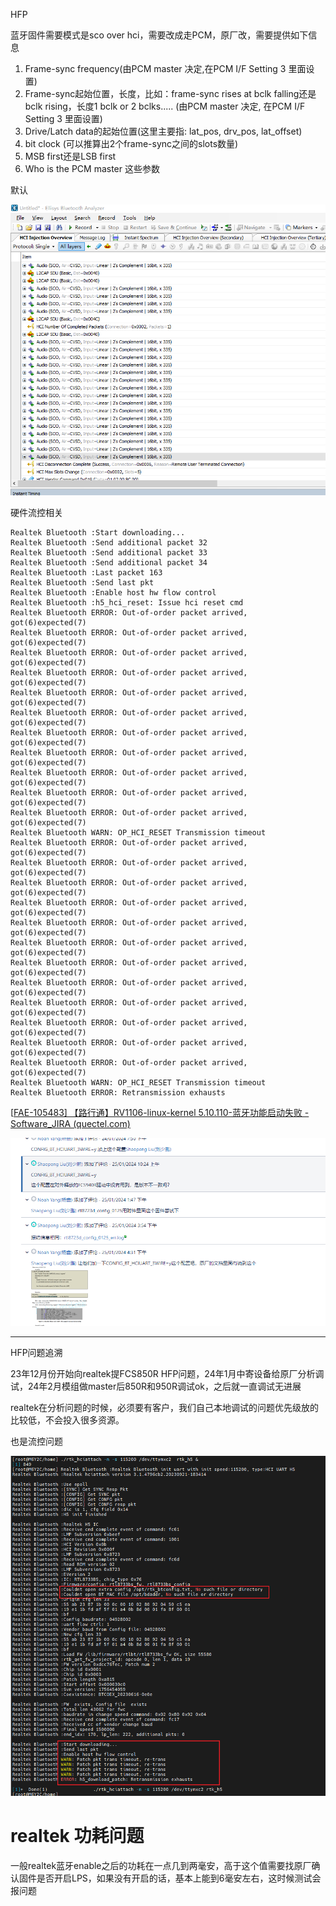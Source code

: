 HFP

蓝牙固件需要模式是sco over hci，需要改成走PCM，原厂改，需要提供如下信息

1.	Frame-sync frequency(由PCM master 决定,在PCM I/F Setting 3 里面设置)
2.	Frame-sync起始位置，长度，比如：frame-sync rises at bclk falling还是bclk rising，长度1 bclk or 2 bclks..... (由PCM master 决定, 在PCM I/F Setting 3 里面设置)
3.	Drive/Latch data的起始位置(这里主要指: lat_pos, drv_pos, lat_offset)
4.	bit clock (可以推算出2个frame-sync之间的slots数量)
5.	MSB first还是LSB first
6.	Who is the PCM master
这些参数

默认

<img src="./img/a59124d3b41c8f1673258b54154839c.png" alt="a59124d3b41c8f1673258b54154839c" style="zoom: 80%;" />



硬件流控相关

```
Realtek Bluetooth :Start downloading...
Realtek Bluetooth :Send additional packet 32
Realtek Bluetooth :Send additional packet 33
Realtek Bluetooth :Send additional packet 34
Realtek Bluetooth :Last packet 163
Realtek Bluetooth :Send last pkt
Realtek Bluetooth :Enable host hw flow control
Realtek Bluetooth :h5_hci_reset: Issue hci reset cmd
Realtek Bluetooth ERROR: Out-of-order packet arrived, got(6)expected(7)
Realtek Bluetooth ERROR: Out-of-order packet arrived, got(6)expected(7)
Realtek Bluetooth ERROR: Out-of-order packet arrived, got(6)expected(7)
Realtek Bluetooth ERROR: Out-of-order packet arrived, got(6)expected(7)
Realtek Bluetooth ERROR: Out-of-order packet arrived, got(6)expected(7)
Realtek Bluetooth ERROR: Out-of-order packet arrived, got(6)expected(7)
Realtek Bluetooth ERROR: Out-of-order packet arrived, got(6)expected(7)
Realtek Bluetooth ERROR: Out-of-order packet arrived, got(6)expected(7)
Realtek Bluetooth ERROR: Out-of-order packet arrived, got(6)expected(7)
Realtek Bluetooth ERROR: Out-of-order packet arrived, got(6)expected(7)
Realtek Bluetooth ERROR: Out-of-order packet arrived, got(6)expected(7)
Realtek Bluetooth WARN: OP_HCI_RESET Transmission timeout
Realtek Bluetooth ERROR: Out-of-order packet arrived, got(6)expected(7)
Realtek Bluetooth ERROR: Out-of-order packet arrived, got(6)expected(7)
Realtek Bluetooth ERROR: Out-of-order packet arrived, got(6)expected(7)
Realtek Bluetooth ERROR: Out-of-order packet arrived, got(6)expected(7)
Realtek Bluetooth ERROR: Out-of-order packet arrived, got(6)expected(7)
Realtek Bluetooth ERROR: Out-of-order packet arrived, got(6)expected(7)
Realtek Bluetooth ERROR: Out-of-order packet arrived, got(6)expected(7)
Realtek Bluetooth ERROR: Out-of-order packet arrived, got(6)expected(7)
Realtek Bluetooth ERROR: Out-of-order packet arrived, got(6)expected(7)
Realtek Bluetooth ERROR: Out-of-order packet arrived, got(6)expected(7)
Realtek Bluetooth ERROR: Out-of-order packet arrived, got(6)expected(7)
Realtek Bluetooth ERROR: Out-of-order packet arrived, got(6)expected(7)
Realtek Bluetooth WARN: OP_HCI_RESET Transmission timeout
Realtek Bluetooth ERROR: Retransmission exhausts
```

[[FAE-105483\] 【路行通】RV1106-linux-kernel 5.10.110-蓝牙功能启动失败 - Software_JIRA (quectel.com)](https://ticket.quectel.com/browse/FAE-105483)

![image-20240828150419539](./img/image-20240828150419539.png)



---



HFP问题追溯

23年12月份开始向realtek提FCS850R HFP问题，24年1月中寄设备给原厂分析调试，24年2月模组做master后850R和950R调试ok，之后就一直调试无进展



realtek在分析问题的时候，必须要有客户，我们自己本地调试的问题优先级放的比较低，不会投入很多资源。



也是流控问题

![c1917ce52116b76fd1d45ae256d787b](./img/c1917ce52116b76fd1d45ae256d787b.png)



# realtek 功耗问题

一般realtek蓝牙enable之后的功耗在一点几到两毫安，高于这个值需要找原厂确认固件是否开启LPS，如果没有开启的话，基本上能到6毫安左右，这时候测试会报问题

